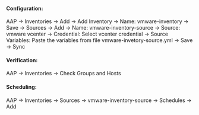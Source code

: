 #### Configuration:
AAP -> Inventories -> Add -> Add Inventory -> Name: vmware-inventory -> Save -> Sources -> Add -> Name: vmware-inventory-source -> Source: vmware vcenter -> Credential: Select vcenter credential
 -> Source Variables: Paste the variables from file vmware-invetory-source.yml -> Save -> Sync

#### Verification:
AAP -> Inventories -> Check Groups and Hosts

#### Scheduling:
AAP -> Inventories -> Sources -> vmware-inventory-source -> Schedules -> Add
